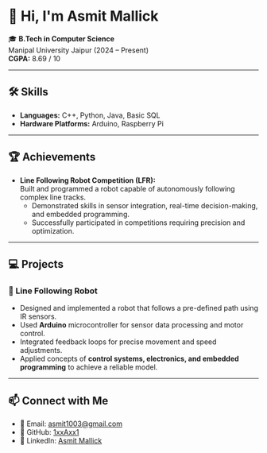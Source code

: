 # 👋 Hi, I'm Asmit Mallick  

🎓 **B.Tech in Computer Science**  
Manipal University Jaipur (2024 – Present)  
**CGPA:** 8.69 / 10  

---

## 🛠 Skills  

- **Languages:** C++, Python, Java, Basic SQL  
- **Hardware Platforms:** Arduino, Raspberry Pi  

---

## 🏆 Achievements  

- **Line Following Robot Competition (LFR):**  
  Built and programmed a robot capable of autonomously following complex line tracks.  
  - Demonstrated skills in sensor integration, real-time decision-making, and embedded programming.  
  - Successfully participated in competitions requiring precision and optimization.  

---

## 💻 Projects  

### 🔹 Line Following Robot  
- Designed and implemented a robot that follows a pre-defined path using IR sensors.  
- Used **Arduino** microcontroller for sensor data processing and motor control.  
- Integrated feedback loops for precise movement and speed adjustments.  
- Applied concepts of **control systems, electronics, and embedded programming** to achieve a reliable model.  

---

## 📫 Connect with Me  

- 📧 Email: [asmit1003@gmail.com](mailto:asmit1003@gmail.com)  
- 🐙 GitHub: [1xxAxx1](https://github.com/1xxAxx1)  
- 💼 LinkedIn: [Asmit Mallick](https://www.linkedin.com/in/asmit-mallick-031b1937a/)  

